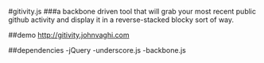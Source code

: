 #gitivity.js
###a backbone driven tool that will grab your most recent public github activity and display it in a reverse-stacked blocky sort of way.

##demo
http://gitivity.johnvaghi.com

##dependencies 
-jQuery
-underscore.js
-backbone.js